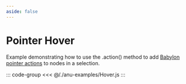 ```yaml
---
aside: false
---
```

<script setup>
import { hover } from '../anu-examples/Hover.js'
//import singleView  from '../vue_components/singleView.vue'
</script>


# Pointer Hover

Example demonstrating how to use the .action() method to add [Babylon pointer actions](https://doc.babylonjs.com/features/featuresDeepDive/events/actions) to nodes in a selection.


<singleView :scene="hover" />

::: code-group
<<< @/./anu-examples/Hover.js 
:::
